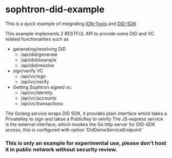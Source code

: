 # sophtron-did-example

This is a quick example of integrating [ION-Tools](https://www.npmjs.com/package/@decentralized-identity/ion-tools) and [DID-SDK](https://github.com/TBD54566975/ssi-sdk)

This example implements 2 RESTFUL API to provide some DID and VC related functionalities such as 
- generating/resolving DID
    * /api/did/generate
    * /api/did/example
    * /api/did/resolve
- sign/verify VC
    * /api/vc/sign
    * /api/vc/verify
- Getting Sophtron signed vc:
    * /api/vc/identity
    * /api/vc/accounts
    * /api/vc/transactions

The Golang service wraps DID SDK, it provides plain interface which takes a PrivateKey to sign and takse a PublicKey to veirify 
The JS-express service is the external interface, which invokes the Go http server for DID-SDK access, this is configured with option 'DidDemoServiceEndpoint'

### This is only an example for experimental use, please don't host it in public network without security review. 